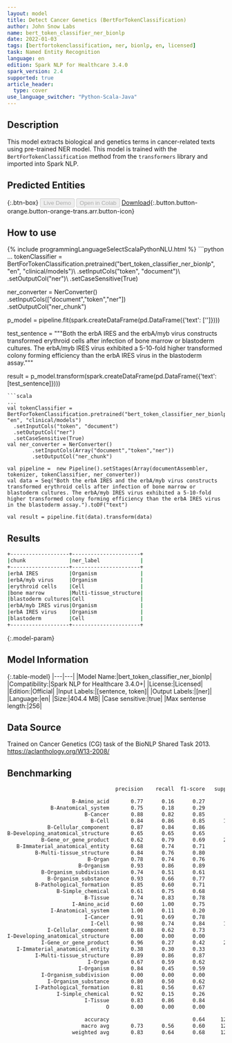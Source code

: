 ```yaml
---
layout: model
title: Detect Cancer Genetics (BertForTokenClassification)
author: John Snow Labs
name: bert_token_classifier_ner_bionlp
date: 2022-01-03
tags: [bertfortokenclassification, ner, bionlp, en, licensed]
task: Named Entity Recognition
language: en
edition: Spark NLP for Healthcare 3.4.0
spark_version: 2.4
supported: true
article_header:
  type: cover
use_language_switcher: "Python-Scala-Java"
---
```


## Description

This model extracts biological and genetics terms in cancer-related texts using pre-trained NER model. This model is trained with the `BertForTokenClassification` method from the `transformers` library and imported into Spark NLP.

## Predicted Entities



{:.btn-box}
<button class="button button-orange" disabled>Live Demo</button>
<button class="button button-orange" disabled>Open in Colab</button>
[Download](https://s3.amazonaws.com/auxdata.johnsnowlabs.com/clinical/models/bert_token_classifier_ner_bionlp_en_3.4.0_2.4_1641222741515.zip){:.button.button-orange.button-orange-trans.arr.button-icon}

## How to use



<div class="tabs-box" markdown="1">
{% include programmingLanguageSelectScalaPythonNLU.html %}
```python
...
tokenClassifier = BertForTokenClassification.pretrained("bert_token_classifier_ner_bionlp", "en", "clinical/models")\
  .setInputCols("token", "document")\
  .setOutputCol("ner")\
  .setCaseSensitive(True)

ner_converter = NerConverter()\
        .setInputCols(["document","token","ner"])\
        .setOutputCol("ner_chunk") 
        
p_model = pipeline.fit(spark.createDataFrame(pd.DataFrame({'text': ['']})))

test_sentence = """Both the erbA IRES and the erbA/myb virus constructs transformed erythroid cells after infection of bone marrow or blastoderm cultures. The erbA/myb IRES virus exhibited a 5-10-fold higher transformed colony forming efficiency than the erbA IRES virus in the blastoderm assay."""

result = p_model.transform(spark.createDataFrame(pd.DataFrame({'text': [test_sentence]})))
```
```scala
...
val tokenClassifier = BertForTokenClassification.pretrained("bert_token_classifier_ner_bionlp", "en", "clinical/models")
  .setInputCols("token", "document")
  .setOutputCol("ner")
  .setCaseSensitive(True)
val ner_converter = NerConverter()
        .setInputCols(Array("document","token","ner"))
        .setOutputCol("ner_chunk")

val pipeline =  new Pipeline().setStages(Array(documentAssembler, tokenizer, tokenClassifier, ner_converter))
val data = Seq("Both the erbA IRES and the erbA/myb virus constructs transformed erythroid cells after infection of bone marrow or blastoderm cultures. The erbA/myb IRES virus exhibited a 5-10-fold higher transformed colony forming efficiency than the erbA IRES virus in the blastoderm assay.").toDF("text")

val result = pipeline.fit(data).transform(data)
```
</div>

## Results

```bash
+-------------------+----------------------+
|chunk              |ner_label             |
+-------------------+----------------------+
|erbA IRES          |Organism              |
|erbA/myb virus     |Organism              |
|erythroid cells    |Cell                  |
|bone marrow        |Multi-tissue_structure|
|blastoderm cultures|Cell                  |
|erbA/myb IRES virus|Organism              |
|erbA IRES virus    |Organism              |
|blastoderm         |Cell                  |
+-------------------+----------------------+
```

{:.model-param}
## Model Information

{:.table-model}
|---|---|
|Model Name:|bert_token_classifier_ner_bionlp|
|Compatibility:|Spark NLP for Healthcare 3.4.0+|
|License:|Licensed|
|Edition:|Official|
|Input Labels:|[sentence, token]|
|Output Labels:|[ner]|
|Language:|en|
|Size:|404.4 MB|
|Case sensitive:|true|
|Max sentense length:|256|

## Data Source

Trained on Cancer Genetics (CG) task of the BioNLP Shared Task 2013. https://aclanthology.org/W13-2008/

## Benchmarking

```bash
                                   precision    recall  f1-score   support

                     B-Amino_acid       0.77      0.16      0.27        62
              B-Anatomical_system       0.75      0.18      0.29        17
                         B-Cancer       0.88      0.82      0.85       924
                           B-Cell       0.84      0.86      0.85      1013
             B-Cellular_component       0.87      0.84      0.86       180
B-Developing_anatomical_structure       0.65      0.65      0.65        17
           B-Gene_or_gene_product       0.62      0.79      0.69      2520
   B-Immaterial_anatomical_entity       0.68      0.74      0.71        31
         B-Multi-tissue_structure       0.84      0.76      0.80       303
                          B-Organ       0.78      0.74      0.76       156
                       B-Organism       0.93      0.86      0.89       518
           B-Organism_subdivision       0.74      0.51      0.61        39
             B-Organism_substance       0.93      0.66      0.77       102
         B-Pathological_formation       0.85      0.60      0.71        88
                B-Simple_chemical       0.61      0.75      0.68       727
                         B-Tissue       0.74      0.83      0.78       184
                     I-Amino_acid       0.60      1.00      0.75         3
              I-Anatomical_system       1.00      0.11      0.20         9
                         I-Cancer       0.91      0.69      0.78       604
                           I-Cell       0.98      0.74      0.84      1091
             I-Cellular_component       0.88      0.62      0.73        69
I-Developing_anatomical_structure       0.00      0.00      0.00         4
           I-Gene_or_gene_product       0.96      0.27      0.42      2354
   I-Immaterial_anatomical_entity       0.38      0.30      0.33        10
         I-Multi-tissue_structure       0.89      0.86      0.87       162
                          I-Organ       0.67      0.59      0.62        17
                       I-Organism       0.84      0.45      0.59       120
           I-Organism_subdivision       0.00      0.00      0.00         9
             I-Organism_substance       0.80      0.50      0.62        24
         I-Pathological_formation       0.81      0.56      0.67        39
                I-Simple_chemical       0.92      0.15      0.26       622
                         I-Tissue       0.83      0.86      0.84       111
                                O       0.00      0.00      0.00         0

                         accuracy                           0.64     12129
                        macro avg       0.73      0.56      0.60     12129
                     weighted avg       0.83      0.64      0.68     12129
```